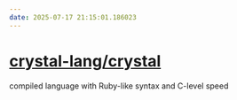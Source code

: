 ```yaml
---
date: 2025-07-17 21:15:01.186023
---
```


# [crystal-lang/crystal](https://github.com/crystal-lang/crystal)

compiled language with Ruby-like syntax and C-level speed